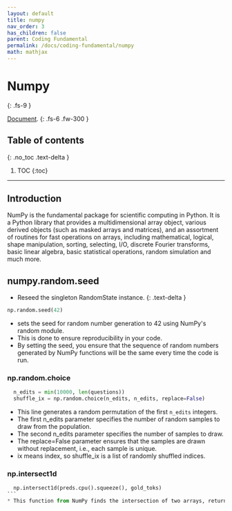```yaml
---
layout: default
title: numpy
nav_order: 3
has_children: false
parent: Coding Fundamental
permalink: /docs/coding-fundamental/numpy
math: mathjax
---
```


# Numpy
{: .fs-9 }

[Document](https://numpy.org/doc/stable/).
{: .fs-6 .fw-300 }

## Table of contents
{: .no_toc .text-delta }

1. TOC
{:toc}

---

## Introduction
NumPy is the fundamental package for scientific computing in Python. It is a Python library that provides a multidimensional array object, various derived objects (such as masked arrays and matrices), and an assortment of routines for fast operations on arrays, including mathematical, logical, shape manipulation, sorting, selecting, I/O, discrete Fourier transforms, basic linear algebra, basic statistical operations, random simulation and much more.

## numpy.random.seed
* Reseed the singleton RandomState instance.
{: .text-delta }
```python
np.random.seed(42)
```
*  sets the seed for random number generation to 42 using NumPy's random module. 
*  This is done to ensure reproducibility in your code.
*  By setting the seed, you ensure that the sequence of random numbers generated by NumPy functions will be the same every time the code is run.
  

### np.random.choice
```python
  n_edits = min(10000, len(questions))
  shuffle_ix = np.random.choice(n_edits, n_edits, replace=False)
```
* This line generates a random permutation of the first `n_edits` integers.
* The first n_edits parameter specifies the number of random samples to draw from the population.
* The second n_edits parameter specifies the number of samples to draw.
* The replace=False parameter ensures that the samples are drawn without replacement, i.e., each sample is unique.
* ix means index, so shuffle_ix is a list of randomly shuffled indices.

### np.intersect1d
````python
  np.intersect1d(preds.cpu().squeeze(), gold_toks)
```
* This function from NumPy finds the intersection of two arrays, returning the unique values that are present in both arrays. When applied to preds.cpu().squeeze() and gold_toks, it returns an array of elements that are common to both, effectively identifying the predictions that exactly match the gold tokens.


